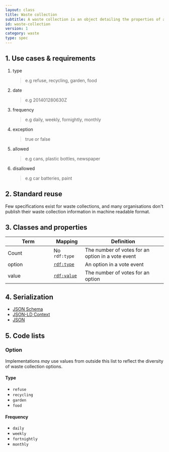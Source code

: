 ```yaml
---
layout: class
title: Waste collection
subtitle: A waste collection is an object detailing the properties of a refuse and recycling collection.
id: waste-collection
version: 1
category: waste
type: spec
---
```


<h2 id="use-cases-and-requirements">1. Use cases &amp; requirements</h2>

1. type

    >e.g refuse, recycling, garden, food

1. date

    >e.g 201401280630Z

1. frequency

    >e.g daily, weekly, fornightly, monthly

1. exception

    >true or false

1. allowed

    >e.g cans, plastic bottles, newspaper

1. disallowed

    >e.g car batteries, paint

<h2 id="standard-reuse">2. Standard reuse</h2>

Few specifications exist for waste collections, and many organisations don't publish their waste collection information in machine readable format.

<h2 id="classes-and-properties">3. Classes and properties</h2>

<table>
  <thead>
    <tr>
      <th width="130">Term</th>
      <th>Mapping</th>
      <th>Definition</th>
    </tr>
  </thead>
  <tbody>
    <tr>
      <td>Count</td>
      <td>No <code>rdf:type</code></td>
      <td>The number of votes for an option in a vote event</td>
    </tr>
    <tr id="rdf:type">
      <td>option</td>
      <td><code><a href="http://www.w3.org/TR/rdf-schema/#ch_type" title="http://www.w3.org/1999/02/22-rdf-syntax-ns#type">rdf:type</a></code></td>
      <td>An option in a vote event</td>
    </tr>
    <tr id="rdf:value">
      <td>value</td>
      <td><code><a href="http://www.w3.org/TR/rdf-schema/#ch_value" title="http://www.w3.org/1999/02/22-rdf-syntax-ns#value">rdf:value</a></code></td>
      <td>The number of votes for an option</td>
    </tr>
  </tbody>
</table>

<h2 id="serialization">4. Serialization</h2>

<ul class="nav nav-tabs no-js">
  <li><a href="#count-schema">JSON Schema</a></li>
  <li><a href="#count-context">JSON-LD Context</a></li>
  <li class="active"><a href="#count-json">JSON</a></li>
</ul>

<div class="tab-content no-js">
  <div class="tab-pane" id="count-schema" data-url="{{ site.url }}/{{ page.category }}/v{{ page.version }}/schemas/{{ page.id }}.json"></div>
  <div class="tab-pane" id="count-context" data-url="{{ site.url }}/{{ page.category }}/v{{ page.version }}/contexts/{{ page.id }}.jsonld"></div>
  <div class="tab-pane active" id="count-json" data-url="{{ site.url }}/{{ page.category }}/v{{ page.version }}/examples/{{ page.id }}.json"></div>
</div>

<h2 id="code-lists">5. Code lists</h2>

### Option

Implementations <em class="rfc2119">may</em> use values from outside this list to reflect the diversity of waste collection options.

#### Type

* `refuse`
* `recycling`
* `garden`
* `food`

#### Frequency

* `daily`
* `weekly`
* `fortnightly`
* `monthly`
